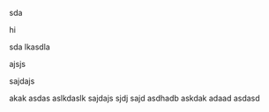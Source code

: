 sda

hi

sda
lkasdla

ajsjs

sajdajs

akak
asdas
aslkdaslk
sajdajs
sjdj
sajd
asdhadb
askdak
adaad
asdasd
